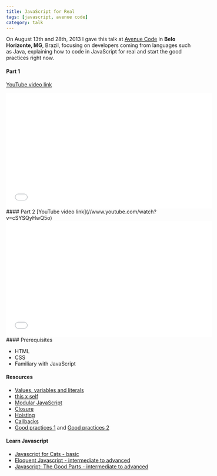 ```yaml
---
title: JavaScript for Real
tags: [javascript, avenue code]
category: talk
---
```


On August 13th and 28th, 2013 I gave this talk at [Avenue Code](http://www.avenuecode.com) in **Belo Horizonte, MG**, Brazil, focusing on developers coming from languages such as Java, explaining how to code in JavaScript for real and start the good practices right now.

#### Part 1
[YouTube video link](//www.youtube.com/watch?v=kV5uEoyJ-pQ)
<iframe width="560" height="315" src="//www.youtube.com/embed/kV5uEoyJ-pQ" frameborder="0" allowfullscreen="allowfullscreen"> </iframe><br/>
#### Part 2
[YouTube video link](//www.youtube.com/watch?v=cSYSQyHwQ5o)
<iframe width="560" height="315" src="//www.youtube.com/embed/cSYSQyHwQ5o" frameborder="0" allowfullscreen="allowfullscreen"> </iframe><br/>
#### Prerequisites

* HTML
* CSS
* Familiary with JavaScript

#### Resources

* [Values, variables and literals](https://developer.mozilla.org/en-US/docs/Web/JavaScript/Guide/Values,_variables,_and_literals)
* [this x self](http://tableless.com.br/javascript-entendendo-o-this/#.UhVmEGSbj_s)
* [Modular JavaScript](http://www.codeproject.com/Articles/247241/Javascript-Module-Pattern)
* [Closure](http://ryanmorr.com/understanding-scope-and-context-in-javascript)
* [Hoisting](http://www.adequatelygood.com/JavaScript-Scoping-and-Hoisting.html)
* [Callbacks](http://nodebr.com/como-evitar-o-inferno-de-callbacks/)
* [Good practices 1](http://www.thinkful.com/learn/javascript-best-practices-1/) and [Good practices 2](http://www.thinkful.com/learn/javascript-best-practices-2)

#### Learn Javascript

* [Javascript for Cats - basic](http://jsforcats.com)
* [Eloquent Javascript - intermediate to advanced](http://eloquentjavascript.net/contents.html)
* [Javascript: The Good Parts - intermediate to advanced](http://shop.oreilly.com/product/9780596517748.do)
